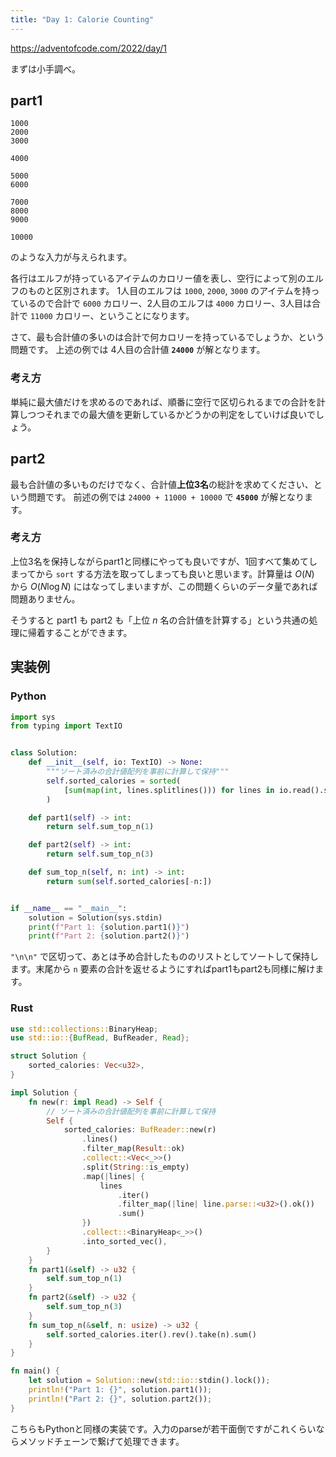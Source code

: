 ```yaml
---
title: "Day 1: Calorie Counting"
---
```


https://adventofcode.com/2022/day/1

まずは小手調べ。


## part1

```
1000
2000
3000

4000

5000
6000

7000
8000
9000

10000
```

のような入力が与えられます。

各行はエルフが持っているアイテムのカロリー値を表し、空行によって別のエルフのものと区別されます。
1人目のエルフは `1000`, `2000`, `3000` のアイテムを持っているので合計で `6000` カロリー、2人目のエルフは `4000` カロリー、3人目は合計で `11000` カロリー、ということになります。

さて、最も合計値の多いのは合計で何カロリーを持っているでしょうか、という問題です。
上述の例では 4人目の合計値 **`24000`** が解となります。

### 考え方

単純に最大値だけを求めるのであれば、順番に空行で区切られるまでの合計を計算しつつそれまでの最大値を更新しているかどうかの判定をしていけば良いでしょう。


## part2

最も合計値の多いものだけでなく、合計値**上位3名**の総計を求めてください、という問題です。
前述の例では `24000 + 11000 + 10000` で **`45000`** が解となります。

### 考え方

上位3名を保持しながらpart1と同様にやっても良いですが、1回すべて集めてしまってから `sort` する方法を取ってしまっても良いと思います。計算量は $O(N)$ から $O(N\log{N})$ にはなってしまいますが、この問題くらいのデータ量であれば問題ありません。

そうすると part1 も part2 も「上位 $n$ 名の合計値を計算する」という共通の処理に帰着することができます。


## 実装例

### Python

```python
import sys
from typing import TextIO


class Solution:
    def __init__(self, io: TextIO) -> None:
        """ソート済みの合計値配列を事前に計算して保持"""
        self.sorted_calories = sorted(
            [sum(map(int, lines.splitlines())) for lines in io.read().split("\n\n")]
        )

    def part1(self) -> int:
        return self.sum_top_n(1)

    def part2(self) -> int:
        return self.sum_top_n(3)

    def sum_top_n(self, n: int) -> int:
        return sum(self.sorted_calories[-n:])


if __name__ == "__main__":
    solution = Solution(sys.stdin)
    print(f"Part 1: {solution.part1()}")
    print(f"Part 2: {solution.part2()}")
```

`"\n\n"` で区切って、あとは予め合計したもののリストとしてソートして保持します。末尾から `n` 要素の合計を返せるようにすればpart1もpart2も同様に解けます。

### Rust

```rust
use std::collections::BinaryHeap;
use std::io::{BufRead, BufReader, Read};

struct Solution {
    sorted_calories: Vec<u32>,
}

impl Solution {
    fn new(r: impl Read) -> Self {
        // ソート済みの合計値配列を事前に計算して保持
        Self {
            sorted_calories: BufReader::new(r)
                .lines()
                .filter_map(Result::ok)
                .collect::<Vec<_>>()
                .split(String::is_empty)
                .map(|lines| {
                    lines
                        .iter()
                        .filter_map(|line| line.parse::<u32>().ok())
                        .sum()
                })
                .collect::<BinaryHeap<_>>()
                .into_sorted_vec(),
        }
    }
    fn part1(&self) -> u32 {
        self.sum_top_n(1)
    }
    fn part2(&self) -> u32 {
        self.sum_top_n(3)
    }
    fn sum_top_n(&self, n: usize) -> u32 {
        self.sorted_calories.iter().rev().take(n).sum()
    }
}

fn main() {
    let solution = Solution::new(std::io::stdin().lock());
    println!("Part 1: {}", solution.part1());
    println!("Part 2: {}", solution.part2());
}
```

こちらもPythonと同様の実装です。入力のparseが若干面倒ですがこれくらいならメソッドチェーンで繋げて処理できます。
